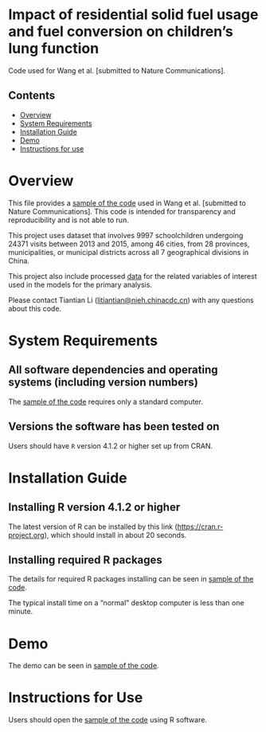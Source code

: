 # Impact of residential solid fuel usage and fuel conversion on children’s lung function

Code used for Wang et al. [submitted to Nature Communications].

## Contents

- [Overview](#overview)
- [System Requirements](#system-requirements)
- [Installation Guide](#installation-guide)
- [Demo](#demo)
- [Instructions for use](#instructions-for-use)

# Overview

This file provides a [sample of the code](code/model.R) used in Wang et al. [submitted to Nature Communications]. This code is intended for transparency and reproducibility and is not able to run.

This project uses dataset that involves 9997 schoolchildren undergoing 24371 visits between 2013 and 2015, among 46 cities, from 28 provinces, municipalities, or municipal districts across all 7 geographical divisions in China.

This project also include processed [data](data/DATA1.csv) for the related variables of interest used in the models for the primary analysis.

Please contact Tiantian Li (litiantian@nieh.chinacdc.cn) with any questions about this code.

# System Requirements

## All software dependencies and operating systems (including version numbers)

The [sample of the code](code/model.R) requires only a standard computer. 

## Versions the software has been tested on

Users should have `R` version 4.1.2 or higher set up from CRAN.

# Installation Guide

## Installing R version 4.1.2 or higher

The latest version of R can be installed by this link (https://cran.r-project.org), which should install in about 20 seconds.

## Installing required R packages

The details for required R packages installing can be seen in [sample of the code](code/model.R).

The typical install time on a “normal” desktop computer is less than one minute.

# Demo

The demo can be seen in [sample of the code](code/model.R).

# Instructions for Use

Users should open the [sample of the code](code/model.R) using R software.



